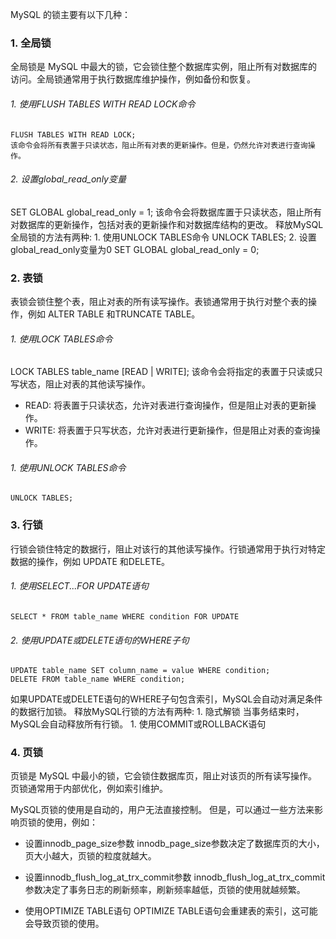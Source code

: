 MySQL 的锁主要有以下几种：

### 1. **全局锁**

全局锁是 MySQL 中最大的锁，它会锁住整个数据库实例，阻止所有对数据库的访问。全局锁通常用于执行数据库维护操作，例如备份和恢复。
###### 1. 使用FLUSH TABLES WITH READ LOCK命令
	FLUSH TABLES WITH READ LOCK;
	该命令会将所有表置于只读状态，阻止所有对表的更新操作。但是，仍然允许对表进行查询操作。
###### 2. 设置global_read_only变量
SET GLOBAL global_read_only = 1;
该命令会将数据库置于只读状态，阻止所有对数据库的更新操作，包括对表的更新操作和对数据库结构的更改。
释放MySQL全局锁的方法有两种:
	1. 使用UNLOCK TABLES命令
	UNLOCK TABLES;
	2. 设置global_read_only变量为0
	SET GLOBAL global_read_only = 0;
### 2. 表锁

表锁会锁住整个表，阻止对表的所有读写操作。表锁通常用于执行对整个表的操作，例如 ALTER TABLE 和TRUNCATE TABLE。
###### 1. 使用LOCK TABLES命令
LOCK TABLES table_name [READ | WRITE];
该命令会将指定的表置于只读或只写状态，阻止对表的其他读写操作。
- READ: 将表置于只读状态，允许对表进行查询操作，但是阻止对表的更新操作。
- WRITE: 将表置于只写状态，允许对表进行更新操作，但是阻止对表的查询操作。
###### 1. 使用UNLOCK TABLES命令
	UNLOCK TABLES;
	
### 3. 行锁
行锁会锁住特定的数据行，阻止对该行的其他读写操作。行锁通常用于执行对特定数据的操作，例如 UPDATE 和DELETE。
###### 1. 使用SELECT...FOR UPDATE语句
	SELECT * FROM table_name WHERE condition FOR UPDATE
###### 2. 使用UPDATE或DELETE语句的WHERE子句
	UPDATE table_name SET column_name = value WHERE condition;
	DELETE FROM table_name WHERE condition;

如果UPDATE或DELETE语句的WHERE子句包含索引，MySQL会自动对满足条件的数据行加锁。
释放MySQL行锁的方法有两种:
	1. 隐式解锁
		当事务结束时，MySQL会自动释放所有行锁。
	1. 使用COMMIT或ROLLBACK语句

### 4. 页锁

页锁是 MySQL 中最小的锁，它会锁住数据库页，阻止对该页的所有读写操作。页锁通常用于内部优化，例如索引维护。

MySQL页锁的使用是自动的，用户无法直接控制。 但是，可以通过一些方法来影响页锁的使用，例如：
- 设置innodb_page_size参数
	innodb_page_size参数决定了数据库页的大小，页大小越大，页锁的粒度就越大。
	
- 设置innodb_flush_log_at_trx_commit参数
	innodb_flush_log_at_trx_commit参数决定了事务日志的刷新频率，刷新频率越低，页锁的使用就越频繁。
	
- 使用OPTIMIZE TABLE语句
	OPTIMIZE TABLE语句会重建表的索引，这可能会导致页锁的使用。